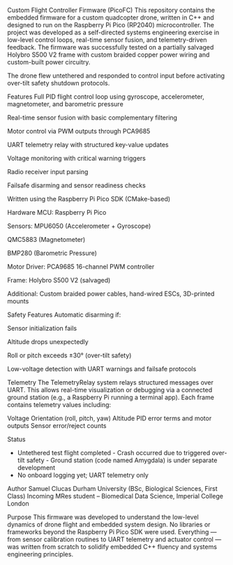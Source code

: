 Custom Flight Controller Firmware (PicoFC) 
This repository contains the embedded firmware for a custom quadcopter drone, written in C++ and designed to run on the Raspberry Pi Pico (RP2040) microcontroller. The project was developed as a self-directed systems engineering exercise in low-level control loops, real-time sensor fusion, and telemetry-driven feedback. The firmware was successfully tested on a partially salvaged Holybro S500 V2 frame with custom braided copper power wiring and custom-built power circuitry.

The drone flew untethered and responded to control input before activating over-tilt safety shutdown protocols.

Features 
Full PID flight control loop using gyroscope, accelerometer, magnetometer, and barometric pressure

Real-time sensor fusion with basic complementary filtering

Motor control via PWM outputs through PCA9685

UART telemetry relay with structured key-value updates

Voltage monitoring with critical warning triggers

Radio receiver input parsing

Failsafe disarming and sensor readiness checks

Written using the Raspberry Pi Pico SDK (CMake-based)

Hardware 
MCU: Raspberry Pi Pico

Sensors: 
MPU6050 (Accelerometer + Gyroscope)

QMC5883 (Magnetometer)

BMP280 (Barometric Pressure)

Motor Driver: PCA9685 16-channel PWM controller

Frame: Holybro S500 V2 (salvaged)

Additional: Custom braided power cables, hand-wired ESCs, 3D-printed mounts

Safety Features 
Automatic disarming if:

Sensor initialization fails

Altitude drops unexpectedly

Roll or pitch exceeds ±30° (over-tilt safety)

Low-voltage detection with UART warnings and failsafe protocols

Telemetry 
The TelemetryRelay system relays structured messages over UART. This allows real-time visualization or debugging via a connected ground station (e.g., a Raspberry Pi running a terminal app). Each frame contains telemetry values including:

Voltage 
Orientation (roll, pitch, yaw)
Altitude
PID error terms and motor outputs
Sensor error/reject counts

Status 
- Untethered test flight completed
️- Crash occurred due to triggered over-tilt safety
️- Ground station (code named Amygdala) is under separate development
- No onboard logging yet; UART telemetry only

Author 
Samuel Clucas 
Durham University (BSc, Biological Sciences, First Class) 
Incoming MRes student – Biomedical Data Science, Imperial College London

Purpose 
This firmware was developed to understand the low-level dynamics of drone flight and embedded system design. No libraries or frameworks beyond the Raspberry Pi Pico SDK were used. Everything — from sensor calibration routines to UART telemetry and actuator control — was written from scratch to solidify embedded C++ fluency and systems engineering principles.
